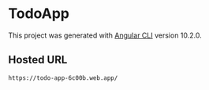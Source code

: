 # TodoApp

This project was generated with [Angular CLI](https://github.com/angular/angular-cli) version 10.2.0.

## Hosted URL

`https://todo-app-6c00b.web.app/`
